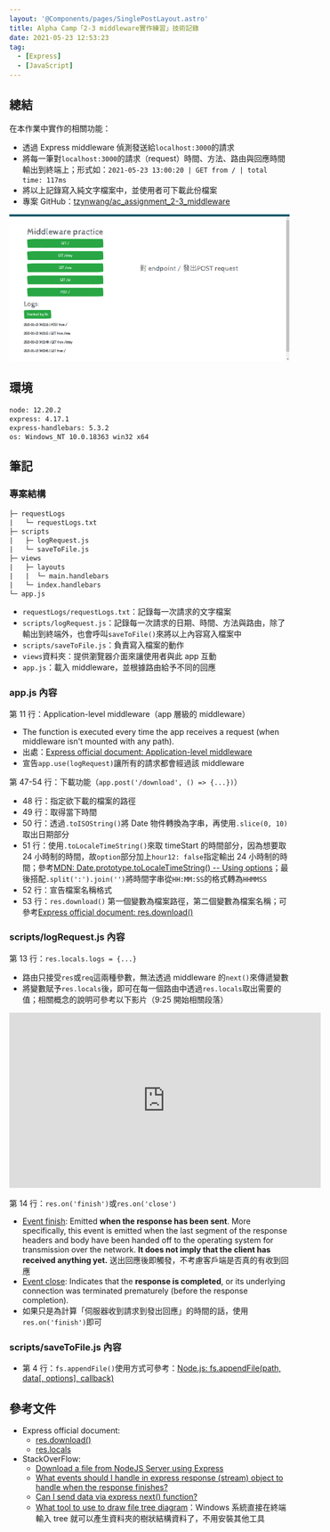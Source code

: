 ```yaml
---
layout: '@Components/pages/SinglePostLayout.astro'
title: Alpha Camp「2-3 middleware實作練習」技術記錄
date: 2021-05-23 12:53:23
tag:
  - [Express]
  - [JavaScript]
---
```


## 總結

在本作業中實作的相關功能：

- 透過 Express middleware 偵測發送給`localhost:3000`的請求
- 將每一筆對`localhost:3000`的請求（request）時間、方法、路由與回應時間輸出到終端上；形式如：`2021-05-23 13:00:20 | GET from / | total time: 117ms`
- 將以上記錄寫入純文字檔案中，並使用者可下載此份檔案
- 專案 GitHub：[tzynwang/ac_assignment_2-3_middleware](https://github.com/tzynwang/ac_assignment_2-3_middleware#readme)

![demo](/2021/express-middleware/assignment-screenshot.png)

## 環境

```
node: 12.20.2
express: 4.17.1
express-handlebars: 5.3.2
os: Windows_NT 10.0.18363 win32 x64
```

## 筆記

### 專案結構

```
├─ requestLogs
|   └─ requestLogs.txt
├─ scripts
|   ├─ logRequest.js
|   └─ saveToFile.js
├─ views
|   ├─ layouts
|   |  └─ main.handlebars
|   └─ index.handlebars
└─ app.js
```

- `requestLogs/requestLogs.txt`：記錄每一次請求的文字檔案
- `scripts/logRequest.js`：記錄每一次請求的日期、時間、方法與路由，除了輸出到終端外，也會呼叫`saveToFile()`來將以上內容寫入檔案中
- `scripts/saveToFile.js`：負責寫入檔案的動作
- `views`資料夾：提供瀏覽器介面來讓使用者與此 app 互動
- `app.js`：載入 middleware，並根據路由給予不同的回應

### app.js 內容

<script src="https://gist.github.com/tzynwang/427b059b4444ac99377d9fda7afe0ed3.js"></script>

第 11 行：Application-level middleware（app 層級的 middleware）

- The function is executed every time the app receives a request (when middleware isn't mounted with any path).
- 出處：[Express official document: Application-level middleware](http://expressjs.com/en/guide/using-middleware.html#middleware.application)
- 宣告`app.use(logRequest)`讓所有的請求都會經過該 middleware

第 47-54 行：下載功能（`app.post('/download', () => {...})`）

- 48 行：指定欲下載的檔案的路徑
- 49 行：取得當下時間
- 50 行：透過`.toISOString()`將 Date 物件轉換為字串，再使用`.slice(0, 10)`取出日期部分
- 51 行：使用`.toLocaleTimeString()`來取 timeStart 的時間部分，因為想要取 24 小時制的時間，故`option`部分加上`hour12: false`指定輸出 24 小時制的時間；參考[MDN: Date.prototype.toLocaleTimeString() -- Using options](https://developer.mozilla.org/en-US/docs/Web/JavaScript/Reference/Global_Objects/Date/toLocaleTimeString#using_options)；最後搭配`.split(':').join('')`將時間字串從`HH:MM:SS`的格式轉為`HHMMSS`
- 52 行：宣告檔案名稱格式
- 53 行：`res.download()` 第一個變數為檔案路徑，第二個變數為檔案名稱；可參考[Express official document: res.download()](http://expressjs.com/en/api.html#res.download)

### scripts/logRequest.js 內容

<script src="https://gist.github.com/tzynwang/84d5282f68abfd5e60aa36d94fbe84b7.js"></script>

第 13 行：`res.locals.logs = {...}`

- 路由只接受`res`或`req`這兩種參數，無法透過 middleware 的`next()`來傳遞變數
- 將變數賦予`res.locals`後，即可在每一個路由中透過`res.locals`取出需要的值；相關概念的說明可參考以下影片（9:25 開始相關段落）

<iframe width="560" height="315" src="https://www.youtube.com/embed/lY6icfhap2o?start=565" title="YouTube video player" frameborder="0" allow="accelerometer; autoplay; clipboard-write; encrypted-media; gyroscope; picture-in-picture" allowfullscreen></iframe>

第 14 行：`res.on('finish')`或`res.on('close')`

- [Event finish](https://nodejs.org/api/http.html#http_event_finish): Emitted **when the response has been sent**. More specifically, this event is emitted when the last segment of the response headers and body have been handed off to the operating system for transmission over the network. **It does not imply that the client has received anything yet.** 送出回應後即觸發，不考慮客戶端是否真的有收到回應
- [Event close](https://nodejs.org/api/http.html#http_event_close_1): Indicates that the **response is completed**, or its underlying connection was terminated prematurely (before the response completion).
- 如果只是為計算「伺服器收到請求到發出回應」的時間的話，使用`res.on('finish')`即可

### scripts/saveToFile.js 內容

<script src="https://gist.github.com/tzynwang/15a3ac5e5ff573117c8a8070109adc54.js"></script>

- 第 4 行：`fs.appendFile()`使用方式可參考：[Node.js: fs.appendFile(path, data[, options], callback)](https://nodejs.org/docs/latest-v12.x/api/fs.html#fs_fs_appendfile_path_data_options_callback)

## 參考文件

- Express official document:
  - [res.download()](http://expressjs.com/en/api.html#res.download)
  - [res.locals](http://expressjs.com/en/api.html#res.locals)
- StackOverFlow:
  - [Download a file from NodeJS Server using Express](https://stackoverflow.com/questions/7288814/download-a-file-from-nodejs-server-using-express)
  - [What events should I handle in express response (stream) object to handle when the response finishes?](https://stackoverflow.com/questions/38273555/what-events-should-i-handle-in-express-response-stream-object-to-handle-when-t)
  - [Can I send data via express next() function?](https://stackoverflow.com/questions/19793723/can-i-send-data-via-express-next-function)
  - [What tool to use to draw file tree diagram](https://stackoverflow.com/questions/347551/what-tool-to-use-to-draw-file-tree-diagram)：Windows 系統直接在終端輸入 tree 就可以產生資料夾的樹狀結構資料了，不用安裝其他工具
